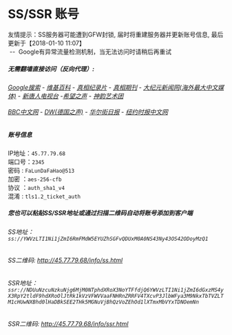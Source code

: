 # SS/SSR 账号 

友情提示：SS服务器可能遭到GFW封锁, 届时将重建服务器并更新账号信息, 最后更新于【2018-01-10 11:07】
<br/>&nbsp;--&nbsp; Google有异常流量检测机制，当无法访问时请稍后再重试

#####  无需翻墙直接访问（反向代理）:
######  [Google搜索](http://45.77.79.68:8888/search?q=425事件) - [维基百科](http://45.77.79.68:8100/wiki/喬高-麥塔斯調查報告) - [真相纪录片](http://45.77.79.68/videos) - [真相期刊](http://45.77.79.68:8300/display.aspx?category_id=3&zhuanti_id=2) - [大纪元新闻网(海外最大中文媒体)](http://45.77.79.68/gb/nsc413.htm) - [新唐人电视台](http://45.77.79.68:8000/xtr/gb/prog204.html) -[希望之声](http://45.77.79.68:8200) - [神韵艺术团](http://45.77.79.68:8000/xtr/gb/prog673.html)<br/> <br/> [BBC中文网](http://45.77.79.68:9100/zhongwen) - [DW(德国之声)](http://45.77.79.68:9200) - [华尔街日报](http://45.77.79.68:9300/gb/bch.php) - [纽约时报中文网](http://45.77.79.68:9400/)  

##### 账号信息
IP地址：`45.77.79.68`  
端口号：`2345`  
密码  : `FaLunDaFaHao@513`  
加密  ：`aes-256-cfb`  
协议  ：`auth_sha1_v4`  
混淆  : `tls1.2_ticket_auth`  

##### 您也可以粘贴SS/SSR地址或通过扫描二维码自动将账号添加到客户端

######  SS地址： `ss://YWVzLTI1Ni1jZmI6RmFMdW5EYUZhSGFvQDUxM0A0NS43Ny43OS42ODoyMzQ1`   
######  SS二维码:  <a href="http://45.77.79.68/info/ss.html" target="_blank">http://45.77.79.68/info/ss.html</a>

######  SSR地址： `ssr://NDUuNzcuNzkuNjg6MjM0NTphdXRoX3NoYTFfdjQ6YWVzLTI1Ni1jZmI6dGxzMS4yX3RpY2tldF9hdXRoOlJtRk1kVzVFWVVaaFNHRnZRRFV4TXcvP3JlbWFya3M9NkxTbTVZLTM1cHUwNXBhd0lHaDBkSEE2THk5MGNuVjBhQzVoZEhOd1lXTmxMbVYxTDNOemNn`     
######  SSR二维码:  <a href="http://45.77.79.68/info/ssr.html" target="_blank">http://45.77.79.68/info/ssr.html</a>


